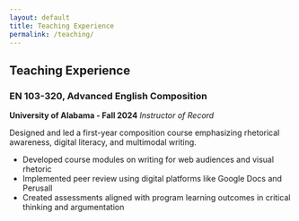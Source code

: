 ```yaml
---
layout: default
title: Teaching Experience
permalink: /teaching/
---
```


## Teaching Experience

### EN 103-320, Advanced English Composition
**University of Alabama - Fall 2024**
*Instructor of Record*

Designed and led a first-year composition course emphasizing rhetorical awareness, digital literacy, and multimodal writing.

- Developed course modules on writing for web audiences and visual rhetoric  
- Implemented peer review using digital platforms like Google Docs and Perusall  
- Created assessments aligned with program learning outcomes in critical thinking and argumentation